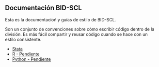 ## Documentación BID-SCL

Esta es la documentacioń y guías de estilo de BID-SCL.

Son un conjunto de convenciones sobre cómo escribir código dentro de la división. Es más fácil compartir y reusar código cuando se hace con un estilo consistente.

- [Stata](https://bid-scl.github.io/styleguides/stata_styleguide.html)
- [R - Pendiente]()
- [Python - Pendiente]()
